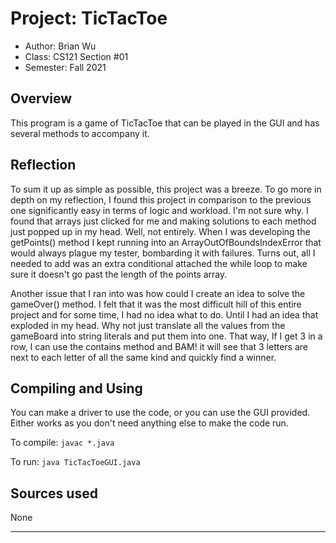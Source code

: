# Project: TicTacToe

* Author: Brian Wu
* Class: CS121 Section #01
* Semester: Fall 2021

## Overview

This program is a game of TicTacToe that can be played in the GUI and has several methods to accompany it.

## Reflection

To sum it up as simple as possible, this project was a breeze. To go more in depth on my reflection, I found this project in comparison to the previous one significantly easy in terms of logic and workload. I'm not sure why. I found that arrays just clicked for me and making solutions to each method just popped up in my head. Well, not entirely. When I was developing the getPoints() method I kept running into an ArrayOutOfBoundsIndexError that would always plague my tester, bombarding it with failures. Turns out, all I needed to add was an extra conditional attached the while loop to make sure it doesn't go past the length of the points array.

Another issue that I ran into was how could I create an idea to solve the gameOver() method. I felt that it was the most difficult hill of this entire project and for some time, I had no idea what to do. Until I had an idea that exploded in my head. Why not just translate all the values from the gameBoard into string literals and put them into one. That way, If I get 3 in a row, I can 
use the contains method and BAM! it will see that 3 letters are next to each letter of all the same kind and quickly find a winner.

## Compiling and Using

You can make a driver to use the code, or you can use the GUI provided. Either works as you don't need anything else to make the code run.

To compile:
`javac *.java`

To run:
`java TicTacToeGUI.java`

## Sources used

None

----------

